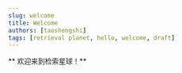 ```yaml
---
slug: welcome
title: Welcome
authors: [taoshengshi]
tags: [retrieval planet, hello, welcome, draft]
---
```


** 欢迎来到检索星球！**